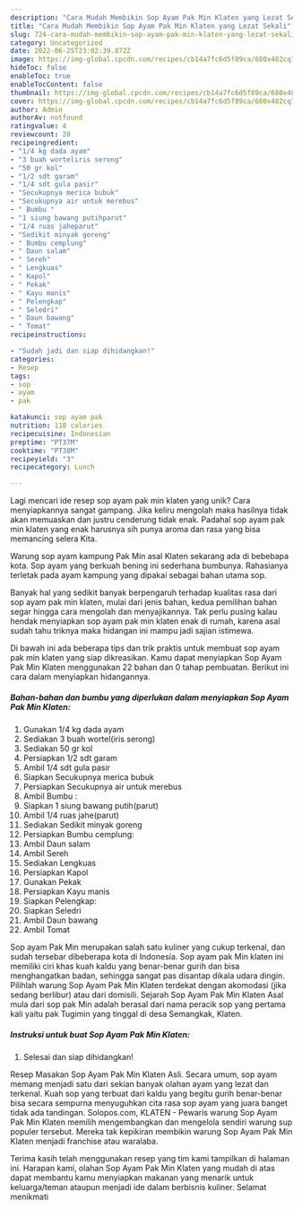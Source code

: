```yaml
---
description: "Cara Mudah Membikin Sop Ayam Pak Min Klaten yang Lezat Sekali"
title: "Cara Mudah Membikin Sop Ayam Pak Min Klaten yang Lezat Sekali"
slug: 724-cara-mudah-membikin-sop-ayam-pak-min-klaten-yang-lezat-sekali
category: Uncategorized
date: 2022-06-25T23:02:39.872Z
image: https://img-global.cpcdn.com/recipes/cb14a7fc6d5f89ca/680x482cq70/sop-ayam-pak-min-klaten-foto-resep-utama.jpg
hideToc: false
enableToc: true
enableTocContent: false
thumbnail: https://img-global.cpcdn.com/recipes/cb14a7fc6d5f89ca/680x482cq70/sop-ayam-pak-min-klaten-foto-resep-utama.jpg
cover: https://img-global.cpcdn.com/recipes/cb14a7fc6d5f89ca/680x482cq70/sop-ayam-pak-min-klaten-foto-resep-utama.jpg
author: Admin
authorAv: notfound
ratingvalue: 4
reviewcount: 20
recipeingredient:
- "1/4 kg dada ayam"
- "3 buah worteliris serong"
- "50 gr kol"
- "1/2 sdt garam"
- "1/4 sdt gula pasir"
- "Secukupnya merica bubuk"
- "Secukupnya air untuk merebus"
- " Bumbu "
- "1 siung bawang putihparut"
- "1/4 ruas jaheparut"
- "Sedikit minyak goreng"
- " Bumbu cemplung"
- " Daun salam"
- " Sereh"
- " Lengkuas"
- " Kapol"
- " Pekak"
- " Kayu manis"
- " Pelengkap"
- " Seledri"
- " Daun bawang"
- " Tomat"
recipeinstructions:

- "Sudah jadi dan siap dihidangkan!"
categories:
- Resep
tags:
- sop
- ayam
- pak

katakunci: sop ayam pak 
nutrition: 118 calories
recipecuisine: Indonesian
preptime: "PT37M"
cooktime: "PT38M"
recipeyield: "3"
recipecategory: Lunch

---
```





Lagi mencari ide resep sop ayam pak min klaten yang unik? Cara menyiapkannya sangat gampang. Jika keliru mengolah maka hasilnya tidak akan memuaskan dan justru cenderung tidak enak. Padahal sop ayam pak min klaten yang enak harusnya sih punya aroma dan rasa yang bisa memancing selera Kita.





Warung sop ayam kampung Pak Min asal Klaten sekarang ada di bebebapa kota. Sop ayam yang berkuah bening ini sederhana bumbunya. Rahasianya terletak pada ayam kampung yang dipakai sebagai bahan utama sop.

Banyak hal yang sedikit banyak berpengaruh terhadap kualitas rasa dari sop ayam pak min klaten, mulai dari jenis bahan, kedua pemilihan bahan segar hingga cara mengolah dan menyajikannya. Tak perlu pusing kalau hendak menyiapkan sop ayam pak min klaten enak di rumah, karena asal sudah tahu triknya maka hidangan ini mampu jadi sajian istimewa.






Di bawah ini ada beberapa tips dan trik praktis untuk membuat sop ayam pak min klaten yang siap dikreasikan. Kamu dapat menyiapkan Sop Ayam Pak Min Klaten menggunakan 22 bahan dan 0 tahap pembuatan. Berikut ini cara dalam menyiapkan hidangannya.

<!--inarticleads1-->

##### Bahan-bahan dan bumbu yang diperlukan dalam menyiapkan Sop Ayam Pak Min Klaten:

1. Gunakan 1/4 kg dada ayam
1. Sediakan 3 buah wortel(iris serong)
1. Sediakan 50 gr kol
1. Persiapkan 1/2 sdt garam
1. Ambil 1/4 sdt gula pasir
1. Siapkan Secukupnya merica bubuk
1. Persiapkan Secukupnya air untuk merebus
1. Ambil  Bumbu :
1. Siapkan 1 siung bawang putih(parut)
1. Ambil 1/4 ruas jahe(parut)
1. Sediakan Sedikit minyak goreng
1. Persiapkan  Bumbu cemplung:
1. Ambil  Daun salam
1. Ambil  Sereh
1. Sediakan  Lengkuas
1. Persiapkan  Kapol
1. Gunakan  Pekak
1. Persiapkan  Kayu manis
1. Siapkan  Pelengkap:
1. Siapkan  Seledri
1. Ambil  Daun bawang
1. Ambil  Tomat


Sop ayam Pak Min merupakan salah satu kuliner yang cukup terkenal, dan sudah tersebar dibeberapa kota di Indonesia. Sop ayam pak Min klaten ini memiliki ciri khas kuah kaldu yang benar-benar gurih dan bisa menghangatkan badan, sehingga sangat pas disantap dikala udara dingin. Pilihlah warung Sop Ayam Pak Min Klaten terdekat dengan akomodasi (jika sedang berlibur) atau dari domisili. Sejarah Sop Ayam Pak Min Klaten Asal mula dari sop pak Min adalah berasal dari nama peracik sop yang pertama kali yaitu pak Tugimin yang tinggal di desa Semangkak, Klaten. 

<!--inarticleads2-->

##### Instruksi untuk buat Sop Ayam Pak Min Klaten:


1. Selesai dan siap dihidangkan!

Resep Masakan Sop Ayam Pak Min Klaten Asli. Secara umum, sop ayam memang menjadi satu dari sekian banyak olahan ayam yang lezat dan terkenal. Kuah sop yang terbuat dari kaldu yang begitu gurih benar-benar bisa secara sempurna menyuguhkan cita rasa sop ayam yang juara banget tidak ada tandingan. Solopos.com, KLATEN - Pewaris warung Sop Ayam Pak Min Klaten memilih mengembangkan dan mengelola sendiri warung sup populer tersebut. Mereka tak kepikiran membikin warung Sop Ayam Pak Min Klaten menjadi franchise atau waralaba. 

Terima kasih telah menggunakan resep yang tim kami tampilkan di halaman ini. Harapan kami, olahan Sop Ayam Pak Min Klaten yang mudah di atas dapat membantu kamu menyiapkan makanan yang menarik untuk keluarga/teman ataupun menjadi ide dalam berbisnis kuliner. Selamat menikmati
